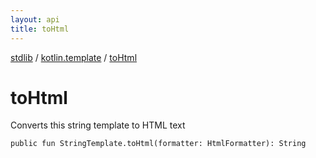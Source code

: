 ```yaml
---
layout: api
title: toHtml
---
```

[stdlib](../index.md) / [kotlin.template](index.md) / [toHtml](toHtml.md)

# toHtml
Converts this string template to HTML text
```
public fun StringTemplate.toHtml(formatter: HtmlFormatter): String
```
